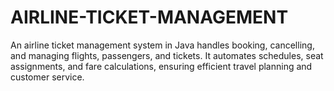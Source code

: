 # AIRLINE-TICKET-MANAGEMENT
An airline ticket management system in Java handles booking, cancelling, and managing flights, passengers, and tickets. It automates schedules, seat assignments, and fare calculations, ensuring efficient travel planning and customer service.
